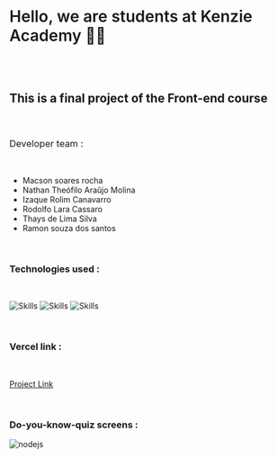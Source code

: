 <h1 style="font-weight: 600"> Hello, we are students at Kenzie Academy 🧑‍💻 </h1>
<br>
<br>

<h2> This is a final project of the Front-end course </h2>

<br>


<h3 style="font-weight: 400">Developer team :</h2>
<br>

* Macson soares rocha
* Nathan Theófilo Araûjo Molina
* Izaque Rolim Canavarro
* Rodolfo Lara Cassaro
* Thays de Lima Silva
* Ramon souza dos santos

<br>

### Technologies used :
<br>

![Skills](https://img.shields.io/badge/React-20232A?style=for-the-badge&logo=react&logoColor=61DAFB)
![Skills](https://img.shields.io/badge/React_Router-CA4245?style=for-the-badge&logo=react-router&logoColor=white)
![Skills](https://img.shields.io/badge/styled--components-DB7093?style=for-the-badge&logo=styled-components&logoColor=white)

<br>

### Vercel link :

<br>

[Project Link](https://github.com/duribeiro/duribeiro/edit/main/README.md)

<br>

### Do-you-know-quiz screens :

<div>
  <img align="center" alt="nodejs" src="https://drive.google.com/file/d/1IX4ix5McOFwhB02hwSZplC2GP_2hoDee/view?usp=sharing" />
  
</div>
